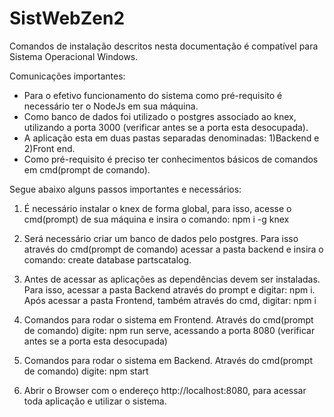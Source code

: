 # SistWebZen2

Comandos de instalação descritos nesta documentação é compatível para Sistema Operacional Windows.

Comunicações importantes:
- Para o efetivo funcionamento do sistema como pré-requisito é necessário ter o NodeJs em sua máquina.
- Como banco de dados foi utilizado o postgres associado ao knex, utilizando a porta 3000 (verificar antes se a porta esta desocupada).
- A aplicação esta em duas pastas separadas denominadas: 1)Backend e 2)Front end.
- Como pré-requisito é preciso ter conhecimentos básicos de comandos em cmd(prompt de comando).

Segue abaixo alguns passos importantes e necessários:

1. É necessário instalar o knex de forma global, para isso, acesse o cmd(prompt) de sua máquina e insira o comando: npm i -g knex

2. Será necessário criar um banco de dados pelo postgres. Para isso através do cmd(prompt de comando) acessar a pasta backend e insira o comando: create database partscatalog.

3. Antes de acessar as aplicações as dependências devem ser instaladas. Para isso, acessar a pasta Backend através do prompt e digitar: npm i. Após acessar a pasta Frontend, também através do cmd, digitar: npm i

4. Comandos para rodar o sistema em Frontend. Através do cmd(prompt de comando) digite: npm run serve, acessando a porta 8080 (verificar antes se a porta esta desocupada)

5. Comandos para rodar o sistema em Backend. Através do cmd(prompt de comando) digite: npm start

6. Abrir o Browser com o endereço http://localhost:8080, para acessar toda aplicação e utilizar o sistema.
